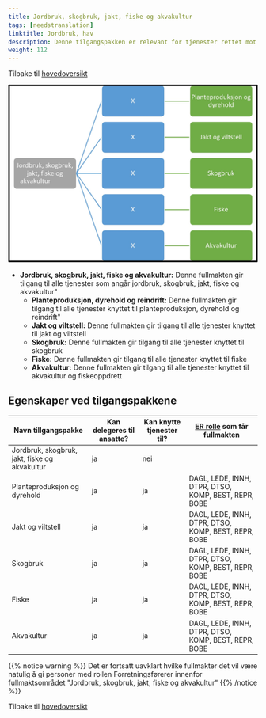 ```yaml
---
title: Jordbruk, skogbruk, jakt, fiske og akvakultur
tags: [needstranslation]
linktitle: Jordbruk, hav
description: Denne tilgangspakken er relevant for tjenester rettet mot virksomheter med aktivitet innen jordbruk, skogbruk, jakt, fiske og akvakultur
weight: 112
---
```

Tilbake til [hovedoversikt](/authorization/what-do-you-get/accessgroups/type-accessgroups/versjon-2/#oversikt-over-tilgangspakker)

 
![Jordbruk, skogbruk, jakt, fiske og akvakultur](jsjfa.jpg "Jordbruk, skogbruk, jakt, fiske og akvakultur")
- **Jordbruk, skogbruk, jakt, fiske og akvakultur:** Denne fullmakten gir tilgang til alle tjenester som angår jordbruk, skogbruk, jakt, fiske og akvakultur"
	- **Planteproduksjon, dyrehold og reindrift:** Denne fullmakten gir tilgang til alle tjenester knyttet til planteproduksjon, dyrehold og reindrift"
    - **Jakt og viltstell:** Denne fullmakten gir tilgang til alle tjenester knyttet til jakt og viltstell
    - **Skogbruk:** Denne fullmakten gir tilgang til alle tjenester knyttet til skogbruk
    - **Fiske:** Denne fullmakten gir tilgang til alle tjenester knyttet til fiske
    - **Akvakultur:** Denne fullmakten gir tilgang til alle tjenester knyttet til akvakultur og fiskeoppdrett


## Egenskaper ved tilgangspakkene
|Navn tillgangspakke|Kan delegeres til ansatte?|Kan knytte tjenester til?|[ER rolle](/authorization/what-do-you-get/accessgroups/register_er/#rolletyper-fra-enhetsregisteret) som får fullmakten|
|---|---|---|---|
|Jordbruk, skogbruk, jakt, fiske og akvakultur| ja|nei||
|Planteproduksjon og dyrehold|ja|ja|DAGL, LEDE, INNH, DTPR, DTSO, KOMP, BEST, REPR, BOBE|
|Jakt og viltstell|ja|ja|DAGL, LEDE, INNH, DTPR, DTSO, KOMP, BEST, REPR, BOBE|
|Skogbruk|ja|ja|DAGL, LEDE, INNH, DTPR, DTSO, KOMP, BEST, REPR, BOBE|
|Fiske|ja|ja|DAGL, LEDE, INNH, DTPR, DTSO, KOMP, BEST, REPR, BOBE|
|Akvakultur|ja|ja|DAGL, LEDE, INNH, DTPR, DTSO, KOMP, BEST, REPR, BOBE|

{{% notice warning %}} Det er fortsatt uavklart hvilke fullmakter det vil være natulig å gi personer med rollen Forretningsførerer innenfor fullmaktsområdet "Jordbruk, skogbruk, jakt, fiske og akvakultur" {{% /notice %}}


Tilbake til [hovedoversikt](/authorization/what-do-you-get/accessgroups/type-accessgroups/versjon-2/#oversikt-over-tilgangspakker)
